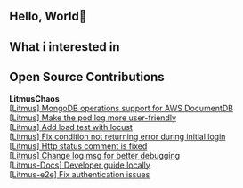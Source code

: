 ## Hello, World👋

## What i interested in

## Open Source Contributions

**LitmusChaos**  
[[Litmus] MongoDB operations support for AWS DocumentDB](https://github.com/litmuschaos/litmus/pull/4886)  
[[Litmus] Make the pod log more user-friendly](https://github.com/litmuschaos/litmus/pull/4926)      
[[Litmus] Add load test with locust](https://github.com/litmuschaos/litmus/pull/4955)  
[[Litmus] Fix condition not returning error during initial login](https://github.com/litmuschaos/litmus/pull/4927)    
[[Litmus] Http status comment is fixed](https://github.com/litmuschaos/litmus/pull/4866)    
[[Litmus] Change log msg for better debugging](https://github.com/litmuschaos/litmus/pull/4905)   
[[Litmus-Docs] Developer guide locally](https://github.com/litmuschaos/litmus-docs/pull/282)    
[[Litmus-e2e] Fix authentication issues](https://github.com/litmuschaos/litmus-e2e/pull/411)
